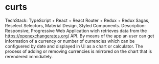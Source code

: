 # curts
TechStack:
TypeScript + React + React Router + Redux + Redux Sagas, Reselect Selectors, Material Design, Styled Components.
Description: Responsive, Progressive Web Application wich retrieves data from the https://openexchangerates.org/ API. 
By means of the app an user can get information of a currency or number of currencies which can be configuered by date 
and displayed in UI as a chart or calculator. The process of adding or removing currencies is mirrored on the chart that 
is rerendered immidiately.
